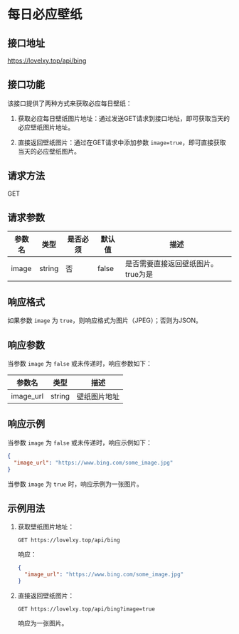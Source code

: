 # 每日必应壁纸

## 接口地址

https://lovelxy.top/api/bing

## 接口功能

该接口提供了两种方式来获取必应每日壁纸：

1. 获取必应每日壁纸图片地址：通过发送GET请求到接口地址，即可获取当天的必应壁纸图片地址。

2. 直接返回壁纸图片：通过在GET请求中添加参数 `image=true`，即可直接获取当天的必应壁纸图片。

## 请求方法

GET

## 请求参数

| 参数名 | 类型   | 是否必须 | 默认值 | 描述                                 |
| ------ | ------ | -------- | ------ | ------------------------------------ |
| image  | string | 否       | false  | 是否需要直接返回壁纸图片。true为是 |

## 响应格式

如果参数 `image` 为 `true`，则响应格式为图片（JPEG）；否则为JSON。

## 响应参数

当参数 `image` 为 `false` 或未传递时，响应参数如下：

| 参数名    | 类型   | 描述         |
| --------- | ------ | ------------ |
| image_url | string | 壁纸图片地址 |

## 响应示例

当参数 `image` 为 `false` 或未传递时，响应示例如下：

```json
{
  "image_url": "https://www.bing.com/some_image.jpg"
}
```

当参数 `image` 为 `true` 时，响应示例为一张图片。

## 示例用法

1. 获取壁纸图片地址：

   ```
   GET https://lovelxy.top/api/bing
   ```

   响应：

   ```json
   {
     "image_url": "https://www.bing.com/some_image.jpg"
   }
   ```

2. 直接返回壁纸图片：

   ```
   GET https://lovelxy.top/api/bing?image=true
   ```

   响应为一张图片。